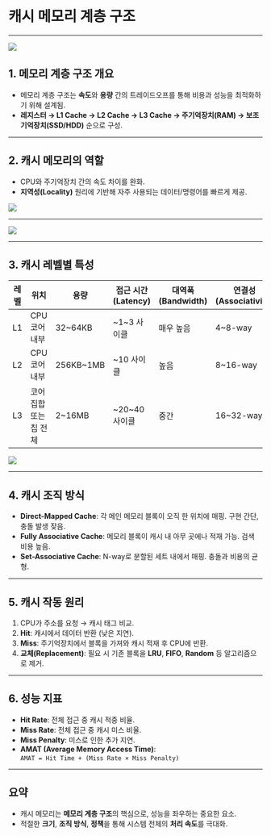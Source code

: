 # 캐시 메모리 계층 구조

---

![](https://img1.daumcdn.net/thumb/R1280x0/?scode=mtistory2&fname=https%3A%2F%2Fblog.kakaocdn.net%2Fdna%2FbUTuwg%2FbtsPGFSYBgC%2FAAAAAAAAAAAAAAAAAAAAAB_G_nvZT_-mX1keTdqtB4dBKahCAGlVztd3-E-SMLK7%2Fimg.png%3Fcredential%3DyqXZFxpELC7KVnFOS48ylbz2pIh7yKj8%26expires%3D1756652399%26allow_ip%3D%26allow_referer%3D%26signature%3D85gEoCFCkk10M5sn5AssdDkF0Y0%253D)

## 1. 메모리 계층 구조 개요
- 메모리 계층 구조는 **속도**와 **용량** 간의 트레이드오프를 통해 비용과 성능을 최적화하기 위해 설계됨.
- **레지스터 → L1 Cache → L2 Cache → L3 Cache → 주기억장치(RAM) → 보조기억장치(SSD/HDD)** 순으로 구성.

---

## 2. 캐시 메모리의 역할
- CPU와 주기억장치 간의 속도 차이를 완화.
- **지역성(Locality)** 원리에 기반해 자주 사용되는 데이터/명령어를 빠르게 제공.

![](https://img1.daumcdn.net/thumb/R1280x0/?scode=mtistory2&fname=https%3A%2F%2Fblog.kakaocdn.net%2Fdna%2FbPTr04%2FbtsPEMlrse8%2FAAAAAAAAAAAAAAAAAAAAAAJFgvh94eI00d2W5AFrN3s1VhoeRrMdFB4tVDkINKWs%2Fimg.png%3Fcredential%3DyqXZFxpELC7KVnFOS48ylbz2pIh7yKj8%26expires%3D1756652399%26allow_ip%3D%26allow_referer%3D%26signature%3DX%252B6BNfyG2xDRGOZfvJ4U6FazbuQ%253D)

---

![](https://img1.daumcdn.net/thumb/R1280x0/?scode=mtistory2&fname=https%3A%2F%2Fblog.kakaocdn.net%2Fdna%2Feyc7rt%2FbtsPE4e5133%2FAAAAAAAAAAAAAAAAAAAAANp4Je4cHE0KcHCmYFkRAqToGACyWT9pM0NqMPiMP83B%2Fimg.png%3Fcredential%3DyqXZFxpELC7KVnFOS48ylbz2pIh7yKj8%26expires%3D1756652399%26allow_ip%3D%26allow_referer%3D%26signature%3DKkitLkrpb95MmKY%252ByHU7MAh5tOg%253D)

---

## 3. 캐시 레벨별 특성

| 레벨  | 위치            | 용량      | 접근 시간 (Latency) | 대역폭 (Bandwidth) | 연결성 (Associativity) |
|------|----------------|----------|--------------------|--------------------|------------------------|
| L1   | CPU 코어 내부  | 32~64KB   | ~1~3 사이클        | 매우 높음          | 4~8-way                |
| L2   | CPU 코어 내부  | 256KB~1MB | ~10 사이클         | 높음               | 8~16-way               |
| L3   | 코어 집합 또는 칩 전체 | 2~16MB  | ~20~40 사이클      | 중간               | 16~32-way              |

![](https://img1.daumcdn.net/thumb/R1280x0/?scode=mtistory2&fname=https%3A%2F%2Fblog.kakaocdn.net%2Fdna%2FCc8MR%2FbtsPIcPPtKn%2FAAAAAAAAAAAAAAAAAAAAAGId43bi_8QspMAu8BZ_MSzDpBg3zoyz8LeKTRAQamAQ%2Fimg.png%3Fcredential%3DyqXZFxpELC7KVnFOS48ylbz2pIh7yKj8%26expires%3D1756652399%26allow_ip%3D%26allow_referer%3D%26signature%3DBrSYZkC63daiFwzddvJ5O6RMHzY%253D)

---

## 4. 캐시 조직 방식
- **Direct-Mapped Cache**: 각 메인 메모리 블록이 오직 한 위치에 매핑. 구현 간단, 충돌 발생 잦음.
- **Fully Associative Cache**: 메모리 블록이 캐시 내 아무 곳에나 적재 가능. 검색 비용 높음.
- **Set-Associative Cache**: N-way로 분할된 세트 내에서 매핑. 충돌과 비용의 균형.

---

## 5. 캐시 작동 원리
1. CPU가 주소를 요청 → 캐시 태그 비교.
2. **Hit**: 캐시에서 데이터 반환 (낮은 지연).
3. **Miss**: 주기억장치에서 블록을 가져와 캐시 적재 후 CPU에 반환.
4. **교체(Replacement)**: 필요 시 기존 블록을 **LRU**, **FIFO**, **Random** 등 알고리즘으로 제거.

---

## 6. 성능 지표
- **Hit Rate**: 전체 접근 중 캐시 적중 비율.
- **Miss Rate**: 전체 접근 중 캐시 미스 비율.
- **Miss Penalty**: 미스로 인한 추가 지연.
- **AMAT (Average Memory Access Time)**:  
  `AMAT = Hit Time + (Miss Rate × Miss Penalty)`

---

## 요약
- 캐시 메모리는 **메모리 계층 구조**의 핵심으로, 성능을 좌우하는 중요한 요소.
- 적절한 **크기**, **조직 방식**, **정책**을 통해 시스템 전체의 **처리 속도**를 극대화.